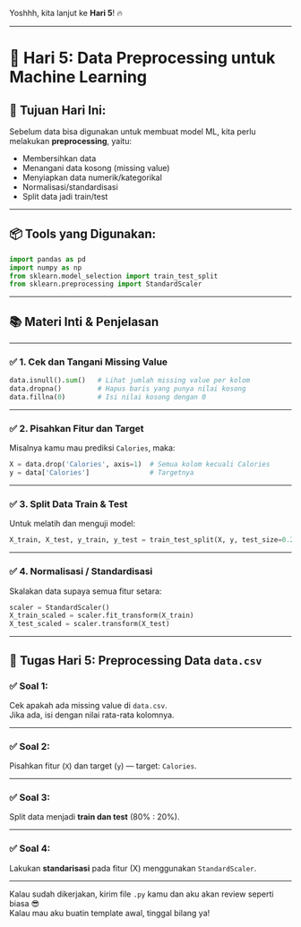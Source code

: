 Yoshhh, kita lanjut ke **Hari 5**! 🔥

---

# 📅 **Hari 5: Data Preprocessing untuk Machine Learning**

## 🎯 Tujuan Hari Ini:
Sebelum data bisa digunakan untuk membuat model ML, kita perlu melakukan **preprocessing**, yaitu:
- Membersihkan data
- Menangani data kosong (missing value)
- Menyiapkan data numerik/kategorikal
- Normalisasi/standardisasi
- Split data jadi train/test

---

## 📦 Tools yang Digunakan:
```python
import pandas as pd
import numpy as np
from sklearn.model_selection import train_test_split
from sklearn.preprocessing import StandardScaler
```

---

## 📚 Materi Inti & Penjelasan

---

### ✅ 1. **Cek dan Tangani Missing Value**
```python
data.isnull().sum()   # Lihat jumlah missing value per kolom
data.dropna()         # Hapus baris yang punya nilai kosong
data.fillna(0)        # Isi nilai kosong dengan 0
```

---

### ✅ 2. **Pisahkan Fitur dan Target**
Misalnya kamu mau prediksi `Calories`, maka:
```python
X = data.drop('Calories', axis=1)  # Semua kolom kecuali Calories
y = data['Calories']               # Targetnya
```

---

### ✅ 3. **Split Data Train & Test**
Untuk melatih dan menguji model:
```python
X_train, X_test, y_train, y_test = train_test_split(X, y, test_size=0.2, random_state=42)
```

---

### ✅ 4. **Normalisasi / Standardisasi**
Skalakan data supaya semua fitur setara:
```python
scaler = StandardScaler()
X_train_scaled = scaler.fit_transform(X_train)
X_test_scaled = scaler.transform(X_test)
```

---

## 🧪 Tugas Hari 5: Preprocessing Data `data.csv`

### ✅ Soal 1:
Cek apakah ada missing value di `data.csv`.  
Jika ada, isi dengan nilai rata-rata kolomnya.

---

### ✅ Soal 2:
Pisahkan fitur (`X`) dan target (`y`) — target: `Calories`.

---

### ✅ Soal 3:
Split data menjadi **train dan test** (80% : 20%).

---

### ✅ Soal 4:
Lakukan **standarisasi** pada fitur (X) menggunakan `StandardScaler`.

---

Kalau sudah dikerjakan, kirim file `.py` kamu dan aku akan review seperti biasa 😎  
Kalau mau aku buatin template awal, tinggal bilang ya!